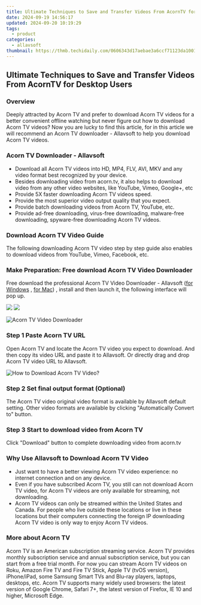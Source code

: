 ```yaml
---
title: Ultimate Techniques to Save and Transfer Videos From AcornTV for Desktop Users
date: 2024-09-19 14:56:17
updated: 2024-09-20 10:19:29
tags:
  - product
categories:
  - allavsoft
thumbnail: https://thmb.techidaily.com/0606343d17aebae3a6ccf71123da10011994b6e06ecf6d9900f777b0d8e36c8b.jpg
---
```


## Ultimate Techniques to Save and Transfer Videos From AcornTV for Desktop Users

### Overview

Deeply attracted by Acorn TV and prefer to download Acorn TV videos for a better convenient offline watching but never figure out how to download Acorn TV videos? Now you are lucky to find this article, for in this article we will recommend an Acorn TV downloader - Allavsoft to help you download Acorn TV videos.

### Acorn TV Downloader - Allavsoft

* Download all Acorn TV videos into HD, MP4, FLV, AVI, MKV and any video format best recognized by your device.
* Besides downloading video from acorn.tv, it also helps to download video from any other video websites, like YouTube, Vimeo, Google+, etc
* Provide 5X faster downloading Acorn TV videos speed.
* Provide the most superior video output quality that you expect.
* Provide batch downloading videos from Acorn TV, YouTube, etc.
* Provide ad-free downloading, virus-free downloading, malware-free downloading, spyware-free downloading Acorn TV videos.

### Download Acorn TV Video Guide

The following downloading Acorn TV video step by step guide also enables to download videos from YouTube, Vimeo, Facebook, etc.

### Make Preparation: Free download Acorn TV Video Downloader

Free download the professional Acorn TV Video Downloader - Allavsoft ([for Windows](https://tools.techidaily.com/allavsoft/products/) , [for Mac](https://tools.techidaily.com/allavsoft/products/)) , install and then launch it, the following interface will pop up.

[![](https://www.allavsoft.com/how-to/../images/how-to/free-download-win.jpg)](https://tools.techidaily.com/allavsoft/products/) [![](https://www.allavsoft.com/how-to/../images/how-to/free-download-mac.jpg)](https://tools.techidaily.com/allavsoft/products/)

![Acorn TV Video Downloader](https://www.allavsoft.com/how-to/../images/allavsoft/screen-shot-600.jpg)

### Step 1 Paste Acorn TV URL

Open Acorn TV and locate the Acorn TV video you expect to download. And then copy its video URL and paste it to Allavsoft. Or directly drag and drop Acorn TV video URL to Allavsoft.

![How to Download Acorn TV Video?](https://www.allavsoft.com/how-to/../images/how-to/download-rtmp-video/download-rtmp-video.jpg)

### Step 2 Set final output format (Optional)

The Acorn TV video original video format is available by Allavsoft default setting. Other video formats are available by clicking "Automatically Convert to" button.

### Step 3 Start to download video from Acorn TV

Click "Download" button to complete downloading video from acorn.tv

### Why Use Allavsoft to Download Acorn TV Video

* Just want to have a better viewing Acorn TV video experience: no internet connection and on any device.
* Even if you have subscribed Acorn TV, you still can not download Acorn TV video, for Acorn TV videos are only available for streaming, not downloading.
* Acorn TV videos can only be streamed within the United States and Canada. For people who live outside these locations or live in these locations but their computers connecting the foreign IP downloading Acorn TV video is only way to enjoy Acorn TV videos.

### More about Acorn TV

Acorn TV is an American subscription streaming service. Acorn TV provides monthly subscription service and annual subscription service, but you can start from a free trial month. For now you can stream Acorn TV videos on Roku, Amazon Fire TV and Fire TV Stick, Apple TV (tvOS version), iPhone/iPad, some Samsung Smart TVs and Blu-ray players, laptops, desktops, etc. Acorn TV supports many widely used browsers: the latest version of Google Chrome, Safari 7+, the latest version of Firefox, IE 10 and higher, Microsoft Edge.

<ins class="adsbygoogle"
     style="display:block"
     data-ad-format="autorelaxed"
     data-ad-client="ca-pub-7571918770474297"
     data-ad-slot="1223367746"></ins>



<ins class="adsbygoogle"
     style="display:block"
     data-ad-client="ca-pub-7571918770474297"
     data-ad-slot="8358498916"
     data-ad-format="auto"
     data-full-width-responsive="true"></ins>
